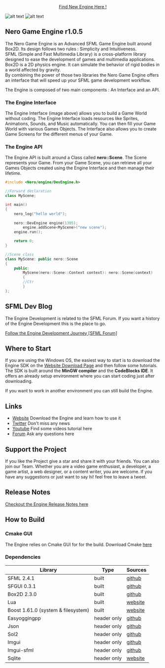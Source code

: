 <div align="center"><a href="https://github.com/NeroGames/Nero-Game-Engine/tree/master" target="_blank">Find New Engine Here !</a> </div>

![alt text](https://www.nero-game.com/resource/artwork/github/github_readme_header_02.png)
![alt text](https://www.nero-game.com/resource/artwork/github/github_readme_engine_v1.png) 
## Nero Game Engine r1.0.5

The Nero Game Engine is an Advanced SFML Game Engine built around Box2D. Its design follows two rules : Simplicity and Intuitiveness. <br> 
SFML (Simple and Fast Multimedia Library) is a cross-platform library designed to ease the development of games and multimedia applications.  Box2D is a 2D physics engine. It can simulate the behavior of rigid bodies in a world affected by gravity. <br>
By combining the power of those two libraries the Nero Game Engine offers an interface that will speed up your SFML game development workflow.

The Engine is composed of two main components : An Interface and an API.

###  The Engine Interface 

The Engine Interface (image above) allows you to build a Game World without coding. The Engine Interface loads resources like Sprites, Animations, Sounds, and Music automatically. You can then fill your Game World with various Games Objects. The Interface also allows you to create Game Screens for the different menus of your Game.

### The Engine API

The Engine API is built around a Class called **nero::Scene**. The Scene represents your Game. From your Game Scene, you can retrieve all your Games Objects created using the Engine Interface and then manage their lifetime.

```cpp
#include <Nero/engine/DevEngine.h>

//Forward declaration
class MyScene;

int main()
{
    nero_log("hello world");
    
    nero::DevEngine engine(1305);
        engine.addScene<MyScene>("new scene");
    engine.run();

    return 0;
}

//Scene class
class MyScene: public nero::Scene
{
	public:
	    MyScene(nero::Scene::Context context): nero::Scene(context)
	    {
		//Ctr
	    }
};
```

## SFML Dev Blog

The Engine Development is related to the SFML Forum. If you want a history of the Engine Development this is the place to go.

[Follow the Engine Development Journey \[SFML Forum\]](https://en.sfml-dev.org/forums/index.php?topic=21019.0)

## Where to Start
If you are using the Windows OS,  the easiest way to start is to download the Engine SDK on the [Website Download Page](https://www.nero-game.com) and then follow some tutorials. The SDK is built around the **MinGW compiler** and the **CodeBlocks IDE**. It offers an already setup environment where you can start coding just after downloading.

If you want to work in another environment you can still build the Engine.

## Links
- [Website](https://www.nero-game.com/) 	Download the Engine and learn how to use it
- [Twitter](https://twitter.com/nerogameengine) Don't miss any news
- [Youtube](https://www.youtube.com/channel/UCIR0nDUMGzJ3Pkpa3gDCUeQ?view_as=subscriber) Find some videos tutorial here
- [Forum](https://www.nero-game.com/forum/) Ask any questions here


## Support the Project

If you like the Project give a star and share it with your friends.  You can also join our Team. Whether you are a video game enthusiast, a developer, a game artist, a web designer, or a content writer, you are welcome. If you have any suggestions or just want to say hi! feel free to leave a tweet.

## Release Notes

[Checkout the Engine Release Notes here](./Release.md)


## How to Build

### Cmake GUI

The Engine relies on Cmake GUI for for the build. Download Cmake [here](https://cmake.org)

### Dependencies 

| Library | Type | Sources | 
| --- | --- | --- |
| SFML 2.4.1 | built | [github](https://github.com/SFML/SFML) |
| SFGUI 0.3.1 | built | [github](https://github.com/TankOs/SFGUI) |
| Box2D 2.3.0| built | [github](https://github.com/erincatto/Box2D) |
| Lua| built | [website](https://www.lua.org/download.html) |
| Boost 1.61.0 (system & filesystem) | built | [website](https://www.boost.org/users/history/version_1_61_0.html) |
| Easyoggingpp | header only| [github](https://github.com/zuhd-org/easyloggingpp) |
| Json|  header only | [github](https://github.com/nlohmann/json) |
| Sol2 | header only | [github](https://github.com/ThePhD/sol2) |
| Imgui| header only | [github](https://github.com/ocornut/imgui) |
| Imgui-sfml| header only | [github](https://github.com/eliasdaler/imgui-sfml) |
| Sqlite | header only | [website](https://www.sqlite.org/index.html) |



